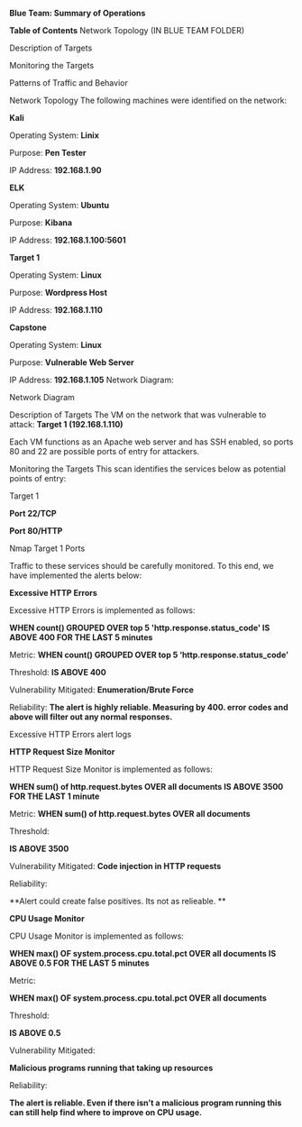 **Blue Team: Summary of Operations**

**Table of Contents**
Network Topology (IN BLUE TEAM FOLDER)

Description of Targets

Monitoring the Targets

Patterns of Traffic and Behavior

Network Topology
The following machines were identified on the network:

**Kali**

Operating System:
**Linix**

Purpose:
**Pen Tester**

IP Address:
**192.168.1.90**

**ELK**

Operating System:
**Ubuntu**

Purpose:
**Kibana**

IP Address:
**192.168.1.100:5601**

**Target 1**

Operating System:
**Linux**

Purpose: **Wordpress Host**

IP Address:
**192.168.1.110**

**Capstone**

Operating System:
**Linux**

Purpose: **Vulnerable Web Server**

IP Address:
**192.168.1.105**
Network Diagram:

Network Diagram

Description of Targets
The VM on the network that was vulnerable to attack: **Target 1 (192.168.1.110)**

Each VM functions as an Apache web server and has SSH enabled, so ports 80 and 22 are possible ports of entry for attackers.

Monitoring the Targets
This scan identifies the services below as potential points of entry:

Target 1

**Port 22/TCP**
 
**Port 80/HTTP**

Nmap Target 1 Ports

Traffic to these services should be carefully monitored. To this end, we have implemented the alerts below:

**Excessive HTTP Errors**

Excessive HTTP Errors is implemented as follows:

**WHEN count() GROUPED OVER top 5 'http.response.status_code' IS ABOVE 400 FOR THE LAST 5 minutes**

Metric:
**WHEN count() GROUPED OVER top 5 ‘http.response.status_code’**

Threshold:
**IS ABOVE 400**


Vulnerability Mitigated:
**Enumeration/Brute Force**


Reliability:
**The alert is highly reliable. Measuring by 400. error codes and above will filter out any normal responses.**

Excessive HTTP Errors alert logs

**HTTP Request Size Monitor**

HTTP Request Size Monitor is implemented as follows:

**WHEN sum() of http.request.bytes OVER all documents IS ABOVE 3500 FOR THE LAST 1 minute**

Metric:
**WHEN sum() of http.request.bytes OVER all documents**

Threshold:

**IS ABOVE 3500**

Vulnerability Mitigated:
**Code injection in HTTP requests**

Reliability:

**Alert could create false positives. Its not as relieable. **


**CPU Usage Monitor**

CPU Usage Monitor is implemented as follows:

**WHEN max() OF system.process.cpu.total.pct OVER all documents IS ABOVE 0.5 FOR THE LAST 5 minutes**

Metric:

**WHEN max() OF system.process.cpu.total.pct OVER all documents**

Threshold:

**IS ABOVE 0.5**

Vulnerability Mitigated:

**Malicious programs running that taking up resources**

Reliability:

**The alert is reliable. Even if there isn’t a malicious program running this can still help find where to improve on CPU usage.**

